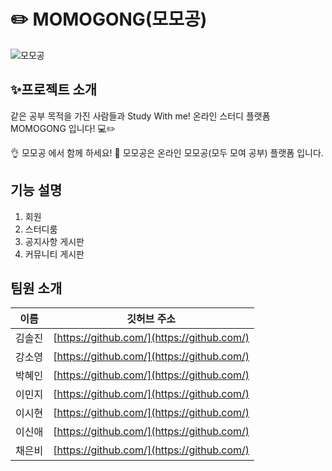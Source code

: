 # ✏️ MOMOGONG(모모공)
![모모공](https://user-images.githubusercontent.com/103248831/219248209-940b3903-d80e-4abc-80d6-44059b1ff76b.png)
##  ✨프로젝트 소개
같은 공부 목적을 가진 사람들과 Study With me!
온라인 스터디 플랫폼 MOMOGONG 입니다! 💻✏️

👌 모모공 에서 함께 하세요! 📝
모모공은 온라인 모모공(모두 모여 공부) 플랫폼 입니다.

## 기능 설명
1. 회원
2. 스터디룸
3. 공지사항 게시판
4. 커뮤니티 게시판

## 팀원 소개

|   이름   |                        깃허브 주소                         | 
| :------: | :--------------------------------------------------------: | 
|  김솔진  | [https://github.com/](https://github.com/)   | 
|  강소영  | [https://github.com/](https://github.com/)     | 
|  박혜인  | [https://github.com/](https://github.com/) |
|  이민지  | [https://github.com/](https://github.com/) |
|  이시현  | [https://github.com/](https://github.com/) |
|  이신애  | [https://github.com/](https://github.com/) |
|  채은비  | [https://github.com/](https://github.com/) |
